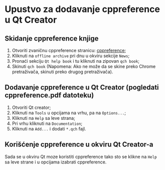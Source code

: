 # Upustvo za dodavanje cppreference u Qt Creator

## Skidanje cppreference knjige
1. Otvoriti zvaničnu cppreference stranicu: [cppreference](https://en.cppreference.com);
2. Kliknuti na `offline archive` pri dnu u okviru sekcije `News`;
3. Pronaći sekciju `Qt help book` i tu kliknuti na zipovan `qch book`;
4. Skinuti `qch book` (Napomena: Ako ne može da se skine preko Chrome pretraživača, skinuti preko drugog pretraživača).

## Dodavanje cppreference u Qt Creator (pogledati cppreference.pdf datoteku)
1. Otvoriti Qt creator; 
2. Kliknuti na `Tools` u opcijama na vrhu, pa na `Options...`;
3. Kliknuti na `Help` sa leve strana;
4. Pri vrhu kliknuti na `Documentation`;
5. Kliknuti na `Add...` i dodati `*.qch` fajl.

## Korišćenje cppreference u okviru Qt Creator-a
Sada se u okviru Qt moze koristiti cppreference tako sto se klikne na `Help`
sa leve strane i u opcijama izabrati cppreference.
